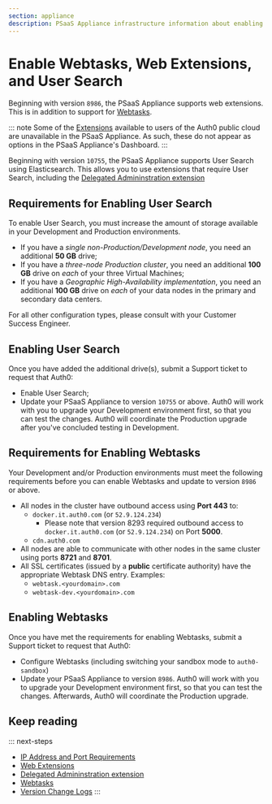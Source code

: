 ```yaml
---
section: appliance
description: PSaaS Appliance infrastructure information about enabling Webtasks and Web Extensions
---
```

# Enable Webtasks, Web Extensions, and User Search

Beginning with version `8986`, the PSaaS Appliance supports web extensions. This is in addition to support for [Webtasks](appliance/webtasks).

::: note
Some of the [Extensions](/extensions) available to users of the Auth0 public cloud are unavailable in the PSaaS Appliance. As such, these do not appear as options in the PSaaS Appliance's Dashboard.
:::

Beginning with version `10755`, the PSaaS Appliance supports User Search using Elasticsearch. This allows you to use extensions that require User Search, including the [Delegated Admininstration extension](/extensions/delegated-admin)

## Requirements for Enabling User Search

To enable User Search, you must increase the amount of storage available in your Development and Production environments.

* If you have a *single non-Production/Development node*, you need an additional **50 GB** drive;
* If you have a *three-node Production cluster*, you need an additional **100 GB** drive on *each* of your three Virtual Machines;
* If you have a *Geographic High-Availability implementation*, you need an additional **100 GB** drive on *each* of your data nodes in the primary and secondary data centers.

For all other configuration types, please consult with your Customer Success Engineer.

## Enabling User Search

Once you have added the additional drive(s), submit a Support ticket to request that Auth0:

* Enable User Search;
* Update your PSaaS Appliance to version `10755` or above. Auth0 will work with you to upgrade your Development environment first, so that you can test the changes. Auth0 will coordinate the Production upgrade after you've concluded testing in Development.

## Requirements for Enabling Webtasks

Your Development and/or Production environments must meet the following requirements before you can enable Webtasks and update to version `8986` or above.

* All nodes in the cluster have outbound access using **Port 443** to:
  * `docker.it.auth0.com` (or `52.9.124.234`)
    * Please note that version 8293 required outbound access to `docker.it.auth0.com` (or `52.9.124.234`) on Port **5000**.
  * `cdn.auth0.com`
* All nodes are able to communicate with other nodes in the same cluster using ports **8721** and **8701**.
* All SSL certificates (issued by a **public** certificate authority) have the appropriate Webtask DNS entry. Examples:
  * `webtask.<yourdomain>.com`
  * `webtask-dev.<yourdomain>.com`

## Enabling Webtasks

Once you have met the requirements for enabling Webtasks, submit a Support ticket to request that Auth0:

* Configure Webtasks (including switching your sandbox mode to `auth0-sandbox`)
* Update your PSaaS Appliance to version `8986`. Auth0 will work with you to upgrade your Development environment first, so that you can test the changes. Afterwards, Auth0 will coordinate the Production upgrade.

## Keep reading

::: next-steps
* [IP Address and Port Requirements](/appliance/infrastructure/ip-domain-port-list)
* [Web Extensions](/extensions)
* [Delegated Admininstration extension](/extensions/delegated-admin)
* [Webtasks](appliance/webtasks)
* [Version Change Logs](https://auth0.com/changelog/appliance)
:::
